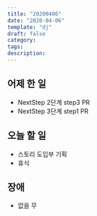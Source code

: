 ```yaml
---
title: "20200406"
date: "2020-04-06"
template: "dj"
draft: false
category:
tags:
description:
---
```


## 어제 한 일

* NextStep 2단계 step3 PR
* NextStep 3단계 step1 PR

## 오늘 할 일

* 스토리 도입부 기획
* 휴식

## 장애

* 없을 무
